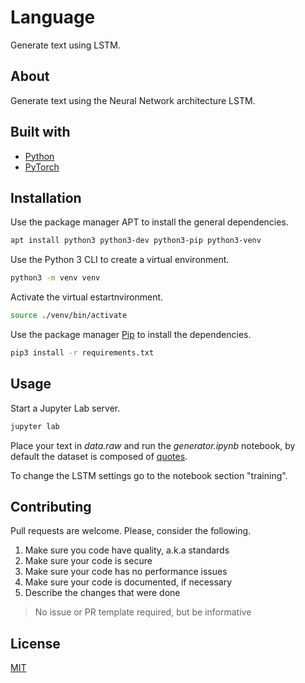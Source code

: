 # Language

Generate text using LSTM.

## About

Generate text using the Neural Network architecture LSTM.

## Built with

- [Python](https://www.python.org/)
- [PyTorch](https://pytorch.org/)

## Installation

Use the package manager APT to install the general dependencies.

```sh
apt install python3 python3-dev python3-pip python3-venv
```

Use the Python 3 CLI to create a virtual environment.

```sh
python3 -m venv venv
```

Activate the virtual estartnvironment.

```sh
source ./venv/bin/activate
```

Use the package manager [Pip](https://pypi.org/project/pip/) to install the dependencies.

```sh
pip3 install -r requirements.txt
```

## Usage

Start a Jupyter Lab server.

```sh
jupyter lab
```

Place your text in _data.raw_ and run the _generator.ipynb_ notebook, by default the dataset is composed of [quotes](https://www.kaggle.com/akmittal/quotes-dataset).

To change the LSTM settings go to the notebook section "training".

## Contributing

Pull requests are welcome. Please, consider the following.

1. Make sure you code have quality, a.k.a standards
2. Make sure your code is secure
3. Make sure your code has no performance issues
4. Make sure your code is documented, if necessary
5. Describe the changes that were done

> No issue or PR template required, but be informative

## License

[MIT](./LICENSE.md)

